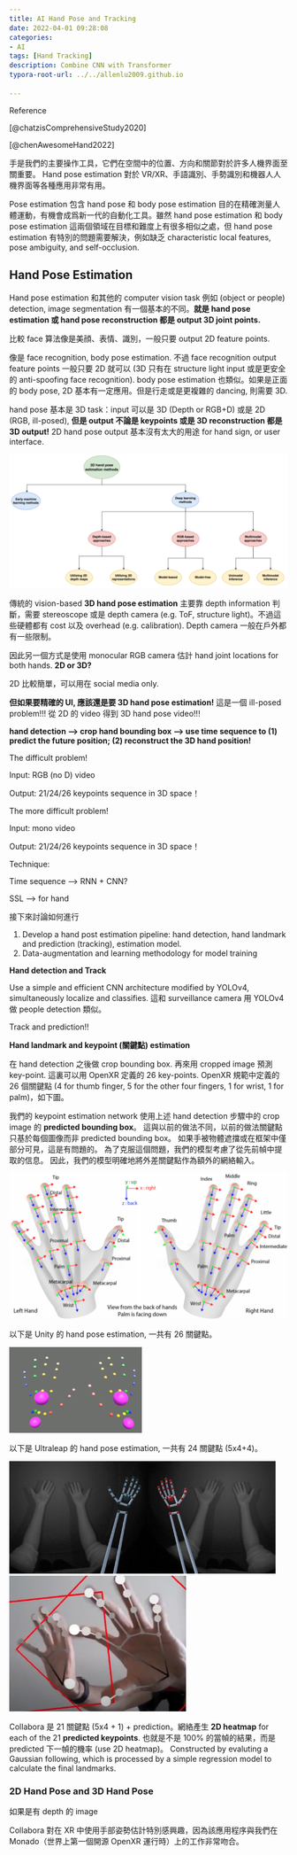 ```yaml
---
title: AI Hand Pose and Tracking
date: 2022-04-01 09:28:08
categories: 
- AI
tags: [Hand Tracking]
description: Combine CNN with Transformer
typora-root-url: ../../allenlu2009.github.io

---
```


Reference

[@chatzisComprehensiveStudy2020]

[@chenAwesomeHand2022]



手是我們的主要操作工具，它們在空間中的位置、方向和關節對於許多人機界面至關重要。 Hand pose estimation 對於 VR/XR、手語識別、手勢識別和機器人人機界面等各種應用非常有用。

Pose estimation 包含 hand pose 和 body pose estimation 目的在精確測量人體運動，有機會成爲新一代的自動化工具。雖然 hand pose estimation 和 body pose estimation 這兩個領域在目標和難度上有很多相似之處，但 hand pose estimation 有特別的問題需要解決，例如缺乏 characteristic local features, pose ambiguity, and self-occlusion.



## Hand Pose Estimation

Hand pose estimation 和其他的 computer vision task 例如 (object or people) detection, image segmentation 有一個基本的不同。**就是 hand pose estimation 或 hand pose reconstruction 都是 output 3D joint points.**  

比較 face 算法像是美顔、表情、識別，一般只要 output 2D feature points.  

像是 face recognition, body pose estimation.  不過 face recognition output feature points 一般只要 2D 就可以 (3D 只有在 structure light input 或是更安全的 anti-spoofing face recognition).  body pose estimation 也類似。如果是正面的 body pose, 2D 基本有一定應用。但是行走或是更複雜的 dancing, 則需要 3D.

hand pose 基本是 3D task：input 可以是 3D (Depth or RGB+D) 或是 2D (RGB, ill-posed), **但是 output 不論是 keypoints 或是 3D reconstruction 都是 3D output!**     2D hand pose output 基本沒有太大的用途 for hand sign, or user interface.





<img src="/media/image-20220403092456373.png" alt="image-20220403092456373" style="zoom: 50%;" />

傳統的 vision-based **3D hand pose estimation** 主要靠 depth information 判斷，需要 stereoscope 或是 depth camera (e.g. ToF, structure light)。不過這些硬體都有 cost 以及 overhead (e.g. calibration).  Depth camera 一般在戶外都有一些限制。

因此另一個方式是使用 monocular RGB camera 估計 hand joint locations for both hands.  **2D or 3D?**

2D 比較簡單，可以用在 social media only.

**但如果要精確的 UI, 應該還是要 3D hand pose estimation!**  這是一個 ill-posed problem!!! 從 2D 的 video 得到 3D hand pose video!!!

**hand detection --> crop hand bounding box --> use time sequence to (1) predict the future position; (2) reconstruct the 3D hand position!** 



The difficult problem!

Input:  RGB (no D) video 

Output:  21/24/26 keypoints sequence in 3D space！ 



The more difficult problem!

Input:  mono video 

Output:  21/24/26 keypoints sequence in 3D space！ 



Technique:

Time sequence --> RNN + CNN?

SSL --> for hand



接下來討論如何進行

1.  Develop a hand post estimation pipeline: hand detection, hand landmark and prediction (tracking), estimation model.
2.  Data-augmentation and learning methodology for model training



**Hand detection and Track**

Use a simple and efficient CNN architecture modified by YOLOv4, simultaneously localize and classifies.  這和 surveillance camera 用 YOLOv4 做 people detection 類似。



Track and prediction!!



**Hand landmark and keypoint (關鍵點) estimation**

在 hand detection 之後做 crop bounding box.  再來用 cropped image 預測 key-point.  這裏可以用 OpenXR 定義的 26 key-points.   OpenXR 規範中定義的 26 個關鍵點 (4 for thumb finger, 5 for the other four fingers, 1 for wrist, 1 for palm)，如下圖。

我們的 keypoint estimation network 使用上述 hand detection 步驟中的 crop image 的 **predicted bounding box**。 這與以前的做法不同，以前的做法關鍵點只基於每個圖像而非 predicted bounding box。 如果手被物體遮擋或在框架中僅部分可見，這是有問題的。 為了克服這個問題，我們的模型考慮了從先前幀中提取的信息。 因此，我們的模型明確地將外差關鍵點作為額外的網絡輸入。 



<img src="/media/image-20220402203003556.png" alt="image-20220402203003556" style="zoom: 50%;" />



以下是 Unity 的 hand pose estimation, 一共有 26 關鍵點。

<img src="/media/image-20220402204718342.png" alt="image-20220402204718342" style="zoom:50%;" />

以下是 Ultraleap 的 hand pose estimation, 一共有 24 關鍵點 (5x4+4)。

<img src="/media/image-20220402202141960.png" alt="image-20220402202141960" style="zoom:67%;" />



<img src="/media/image-20220402205010166.png" alt="image-20220402205010166" style="zoom:33%;" />

Collabora 是 21 關鍵點 (5x4 + 1) + prediction。網絡產生 **2D heatmap** for each of the 21 **predicted keypoints**.  也就是不是 100% 的當幀的結果，而是 predicted 下一幀的機率 (use 2D heatmap)。 Constructed by evaluting a Gaussian following, which is processed by a simple regression model to calculate the final landmarks.





### 2D Hand Pose and 3D Hand Pose

如果是有 depth 的 image 





Collabora 對在 XR 中使用手部姿勢估計特別感興趣，因為該應用程序與我們在 Monado（世界上第一個開源 OpenXR 運行時）上的工作非常吻合。 

